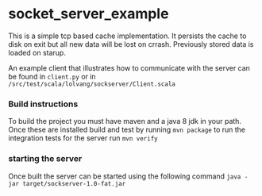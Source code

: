 # socket_server_example #
This is a simple tcp based cache implementation. It persists the cache to disk on exit but all new data will be lost on crrash. Previously stored data is loaded on starup. 

An example client that illustrates how to communicate with the server can be found in `client.py` or in `/src/test/scala/lolvang/sockserver/Client.scala` 

### Build instructions ###
To build the project you must have maven and a java 8 jdk in your path.
Once these are installed build and test by running `mvn package` to run the integration tests for the server run `mvn verify`

### starting the server ###
Once built the server can be started using the following command `java -jar target/sockserver-1.0-fat.jar`
